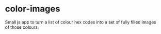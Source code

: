 # color-images
Small js app to turn a list of colour hex codes into a set of fully filled images of those colours
